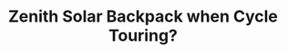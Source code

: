 ---
layout: community
category: community
title: "Zenith Solar Backpack when Cycle Touring?"
description: "I'm hesitating about getting a solar panel in addition to my powerbank. Just saw someone with a solar panel integrated into his backpack! I put a cheap solar panel on top of my rear pannier rack with cable ties and plugged it into a power bank in my rear pannier with great results."
isTopLevel: false
isSingleLevel: false
isArticle: false
datePublished: 2022-07-16 17:48:00 +0300
dateModified: 2022-07-16 17:48:00 +0300
published: false
---